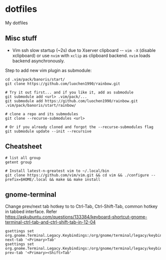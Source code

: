 # dotfiles
My dotfiles


## Misc stuff

* Vim ssh slow startup (~2s) due to Xserver clipboard -- `vim -X` (disable xclipboard) or use `nvim` with `xclip` as clipboard backend. `nvim` loads backend asynchronously.

Step to add new vim plugin as submodule:

```
cd .vim/pack/banoris/start/
git clone https://github.com/luochen1990/rainbow.git

# Try it out first... and if you like it, add as submodule
git submodule add <url> .vim/pack/...
git submodule add https://github.com/luochen1990/rainbow.git .vim/pack/banoris/start/rainbow/

# clone a repo and its submodules
git clone --recurse-submodules <url>

# Or if you already cloned and forgot the --recurse-submodules flag
git submodule update --init --recursive
```

## Cheatsheet
```
# list all group
getent group

# Install latest-n-greatest vim to ~/.local/bin
git clone https://github.com/vim/vim.git && cd vim && ./configure --prefix=$HOME/.local && make && make install

```

## gnome-terminal

Change prev/next tab hotkey to to Ctrl-Tab, Ctrl-Shift-Tab, common hotkey in tabbed interface. Refer https://askubuntu.com/questions/133384/keyboard-shortcut-gnome-terminal-ctrl-tab-and-ctrl-shift-tab-in-12-04
```
gsettings set org.gnome.Terminal.Legacy.Keybindings:/org/gnome/terminal/legacy/keybindings/ next-tab '<Primary>Tab'
gsettings set org.gnome.Terminal.Legacy.Keybindings:/org/gnome/terminal/legacy/keybindings/ prev-tab '<Primary><Shift>Tab'
```
